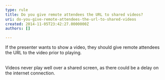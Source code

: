 ```yaml
---
type: rule
title: Do you give remote attendees the URL to shared videos?
uri: do-you-give-remote-attendees-the-url-to-shared-videos
created: 2014-11-05T23:42:27.0000000Z
authors: []

---
```




<span class='intro'> If the presenter wants to show a video, they should give remote attendees the URL to the video prior to playing.&#160;<div><br></div><div>Videos never play well over a shared screen, as there could be a delay on the internet connection​.<br></div> </span>




